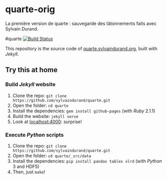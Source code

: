 # quarte-orig
La première version de quarte : sauvegarde des tâtonnements faits avec Sylvain Durand.

#quarte [![Build Status](https://travis-ci.org/sylvaindurand/quarte.svg?branch=gh-pages)](https://travis-ci.org/sylvaindurand/quarte)


This repository is the source code of [quarte.sylvaindurand.org](http://quarte.sylvaindurand.org), built with *Jekyll*.

## Try this at home

### Build *Jekyll* website
1. Clone the repo: `git clone https://github.com/sylvaindurand/quarte.git`
2. Open the folder: `cd quarte`
3. Install the dependencies: `gem install github-pages` (with *Ruby* 2.1.1)
4. Build the website: `jekyll serve`
5. Look at [localhost:4000](http://localhost:4000): surprise!

### Execute *Python* scripts
1. Clone the repo: `git clone https://github.com/sylvaindurand/quarte.git`
2. Open the folder: `cd quarte/_src/data`
3. Install the dependencies: `pip install pandas tables xlrd` (with *Python* 3 and HDF5)
4. Then, just `make`!
